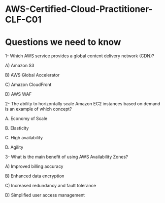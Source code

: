 # AWS-Certified-Cloud-Practitioner-CLF-C01
# Questions we need to know

1- Which AWS service provides a global content delivery network (CDN)? 

A) Amazon S3

B) AWS Global Accelerator

C) Amazon CloudFront

D) AWS WAF

2- The ability to horizontally scale Amazon EC2 instances based on demand is an example of which concept?
  
A. Economy of Scale

B. Elasticity

C. High availability

D. Agility

3- What is the main benefit of using AWS Availability Zones?

A) Improved billing accuracy

B) Enhanced data encryption

C) Increased redundancy and fault tolerance

D) Simplified user access management
